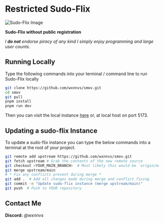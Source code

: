 # Restricted Sudo-Flix
![Sudo-Flix Image](.github/Sudo-Flix.png)

**Sudo-Flix without public registration**

*I **do not** endorse piracy of any kind I simply enjoy programming and large user counts.*

## Running Locally
Type the following commands into your terminal / command line to run Sudo-Flix locally
```bash
git clone https://github.com/wxnnvs/smov.git
cd smov
git pull
pnpm install
pnpm run dev
```
Then you can visit the local instance [here](http://localhost:5173) or, at local host on port 5173.


## Updating a sudo-flix Instance
To update a sudo-flix instance you can type the below commands into a terminal at the root of your project.
```bash
git remote add upstream https://github.com/wxnnvs/smov.git
git fetch upstream # Grab the contents of the new remote source
git checkout <YOUR_MAIN_BRANCH>  # Most likely this would be `origin/main`
git merge upstream/main
# * Fix any conflicts present during merge *
git add .  # Add all changes made during merge and conflict fixing
git commit -m "Update sudo-flix instance (merge upstream/main)"
git push  # Push to YOUR repository
```


## Contact Me
**Discord:** *@wxnnvs* 

